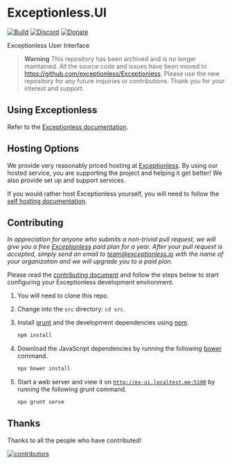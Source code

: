 # Exceptionless.UI

[![Build](https://github.com/exceptionless/Exceptionless.UI/workflows/Build/badge.svg)](https://github.com/exceptionless/Exceptionless.UI/actions)
[![Discord](https://img.shields.io/discord/715744504891703319)](https://discord.gg/6HxgFCx)
[![Donate](https://img.shields.io/badge/donorbox-donate-blue.svg)](https://donorbox.org/exceptionless?recurring=true)

Exceptionless User Interface

> __Warning__ This repository has been archived and is no longer maintained. All the source code and issues have been moved to https://github.com/exceptionless/Exceptionless. Please use the new repository for any future inquiries or contributions. Thank you for your interest and support. 

## Using Exceptionless

Refer to the [Exceptionless documentation](https://exceptionless.com/docs/getting-started/).

## Hosting Options

We provide very reasonably priced hosting at [Exceptionless](https://exceptionless.com). By using our hosted service, you are supporting the project and helping it get better! We also provide set up and support services.

If you would rather host Exceptionless yourself, you will need to follow the [self hosting documentation](https://exceptionless.com/docs/self-hosting/).

## Contributing

_In appreciation for anyone who submits a non-trivial pull request, we will give you a free [Exceptionless](https://exceptionless.io) paid plan for a year. After your pull request is accepted, simply send an email to team@exceptionless.io with the name of your organization and we will upgrade you to a paid plan._

Please read the [contributing document](https://github.com/exceptionless/Exceptionless/blob/main/CONTRIBUTING.md) and follow the steps below to start configuring your Exceptionless development environment.

1. You will need to clone this repo.
2. Change into the `src` directory: `cd src`.
3. Install [grunt](https://gruntjs.com/) and the development dependencies using [npm](https://www.npmjs.com/).

   ```javascript
   npm install
   ```

4. Download the JavaScript dependencies by running the following [bower](https://bower.io/) command.

   ```javascript
   npx bower install
   ```

5. Start a web server and view it on [`http://ex-ui.localtest.me:5100`](http://ex-ui.localtest.me:5100) by running the following grunt command.

   ```javascript
   npx grunt serve
   ```

## Thanks

Thanks to all the people who have contributed!

[![contributors](https://contributors-img.web.app/image?repo=exceptionless/exceptionless.ui)](https://github.com/exceptionless/exceptionless.ui/graphs/contributors)
